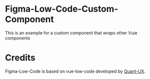 # Figma-Low-Code-Custom-Component
 This is an example for a custom component that wraps other Vuie components
# Credits

Figma-Low-Code is based on vue-low-code developed by [Quant-UX](https://quant-ux.com).
